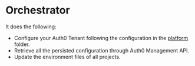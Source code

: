 # Orchestrator

It does the following:

- Configure your Auth0 Tenant following the configuration in the [platform](./platform) folder.
- Retrieve all the persisted configuration through Auth0 Management API.
- Update the environment files of all projects.
